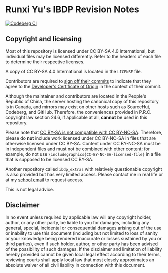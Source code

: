 # Runxi Yu's IBDP Revision Notes

[![Codeberg CI](https://ci.codeberg.org/api/badges/13564/status.svg)](https://ci.codeberg.org/repos/13564)

## Copyright and licensing

Most of this repository is licensed under CC BY-SA 4.0 International,
but individual files may be licensed differently. Refer to the headers
of each file to determine their respective licenses.

A copy of CC BY-SA 4.0 International is located in the `LICENSE` file.

Contributors are required to
[sign off their commits](https://git-scm.com/docs/git-commit#Documentation/git-commit.txt---signoff)
to indicate that they agree to the
[Developer's Certificate of Origin](https://developercertificate.org/)
in the context of their commit.

Although the maintainer and contributors are located in the People's
Republic of China, the server hosting the canonical copy of this
repository is in Canada, and mirrors may exist on other hosts such as
SourceHut, Codeberg, and GitHub. Therefore, the conveniences provided in
P.R.C. copyright law section 24.6, if applicable at all, **cannot** be
used in this repository.

Please note that
[CC BY-SA is not compatible with CC BY-NC-SA](https://creativecommons.org/faq/#can-i-combine-material-under-different-creative-commons-licenses-in-my-work).
Therefore, please do **not** include work licensed under CC BY-NC-SA in
files that are otherwise licensed under CC BY-SA. Content under CC
BY-NC-SA must be in independent files and must not be combined with
other content; for example, do not use
`\includegraphics{CC-BY-NC-SA-licensed-file}` in a file that is supposed
to be licensed CC BY-SA.

Another repository called `ibdp_extras` with relatively questionable
copyright is also provided but has very limited access. Please contact
me in real life or at my [school
email](mailto:s22537@stu.ykpaoschool.cn) to request access.

This is not legal advice.

## Disclaimer

In no event unless required by applicable law will any copyright holder,
author, or any other party, be liable to you for damages, including
any general, special, incidental or consequential damages arising
out of the use or inability to use this document (including but not
limited to loss of sanity or your knowledge being rendered inaccurate
or losses sustained by you or third parties), even if such holder,
author, or other party has been advised of the possibility of such
damages. If the disclaimer and limitation of liability hereby provided
cannot be given local legal effect according to their terms, reviewing
courts shall apply local law that most closely approximates an absolute
waiver of all civil liability in connection with this document.
